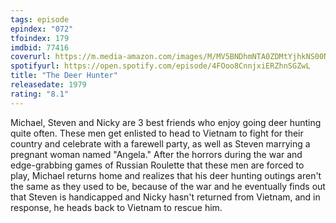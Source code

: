 ```yaml
---
tags: episode
epindex: "072"
tfoindex: 179
imdbid: 77416
coverurl: https://m.media-amazon.com/images/M/MV5BNDhmNTA0ZDMtYjhkNS00NzEzLWIzYTItOGNkMTVmYjE2YmI3XkEyXkFqcGdeQXVyNzkwMjQ5NzM@._V1_SY300_CR0,0,202,300_.jpg
spotifyurl: https://open.spotify.com/episode/4FOoo8CnnjxiERZhnSGZwL
title: "The Deer Hunter"
releasedate: 1979
rating: "8.1"
---
```


Michael, Steven and Nicky are 3 best friends who enjoy going deer hunting quite often. These men get enlisted to head to Vietnam to fight for their country and celebrate with a farewell party, as well as Steven marrying a pregnant woman named "Angela." After the horrors during the war and edge-grabbing games of Russian Roulette that these men are forced to play, Michael returns home and realizes that his deer hunting outings aren't the same as they used to be, because of the war and he eventually finds out that Steven is handicapped and Nicky hasn't returned from Vietnam, and in response, he heads back to Vietnam to rescue him.